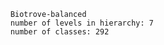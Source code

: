 
        Biotrove-balanced
        number of levels in hierarchy: 7
        number of classes: 292
        